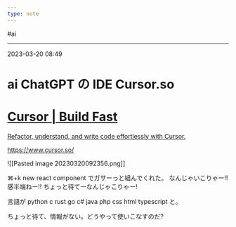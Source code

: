 ```yaml
---
type: note
---
```


#ai

---
2023-03-20  08:49

# ai ChatGPT の IDE Cursor.so


<div class="rich-link-card-container"><a class="rich-link-card" href="https://www.cursor.so/" target="_blank">
	<div class="rich-link-image-container">
		<div class="rich-link-image" style="background-image: url('https://www.cursor.so/favicon.ico')">
	</div>
	</div>
	<div class="rich-link-card-text">
		<h1 class="rich-link-card-title">Cursor | Build Fast</h1>
		<p class="rich-link-card-description">
		Refactor, understand, and write code effortlessly with Cursor.
		</p>
		<p class="rich-link-href">
		https://www.cursor.so/
		</p>
	</div>
</a></div>



![[Pasted image 20230320092356.png]]

⌘+k new react component でガサーっと組んでくれた。
なんじゃいこりゃー!! 感半端ねー!!
ちょっと待てーなんじゃこりゃー!

言語が python c rust go c# java php css html typescript と。

ちょっと待て、情報がない。どうやって使いこなすのだ?


